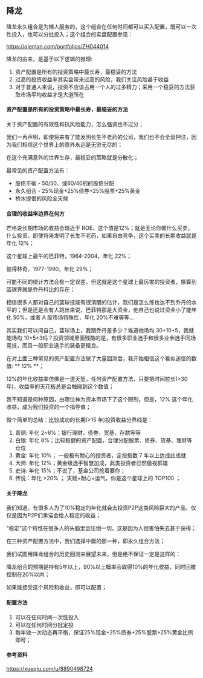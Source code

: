 ## 降龙

降龙永久组合是为懒人服务的，这个组合在任何时间都可以买入配置，既可以一次性投入，也可以分批投入；这个组合的实盘配置参见：

https://qieman.com/portfolios/ZH044014

降龙的由来，是基于以下逻辑的推理:

1. 资产配置是所有的投资策略中最长寿，最稳妥的方法
2. 过高的投资收益率其实会带来过高的风险，我们关注风险甚于收益
3. 对于普通人来说，投资不应该占用一个人的过多精力；采用一个稳妥的方法获取市场平均收益才是大道所在


#### 资产配置是所有的投资策略中最长寿，最稳妥的方法

关于资产配置的有效性和抗风险能力，怎么强调也不过分；

我们一再声明，即使将来有了能发明长生不老药的公司，我们也不会全盘押注，因为我们相信这个世界上的意外永远是无穷无尽的；

在这个充满意外的世界生存，最稳妥的策略就是分散化；

最常见的资产配置方法有：

* 股债平衡 - 50/50、或60/40的的股债分配
* 永久组合 - 25%现金+25%债券+25%股票+25%黄金
* 桥水提倡的风险全天候

#### 合理的收益率边界在何方

芒格说长期市场的收益会趋近于 ROE，这个值是12%；就是无论你做什么买卖，什么投资，即使将来发明了长生不老药，如果自由竞争，这个买卖的长期收益就是年化 12%；

这个星球上最牛的巴菲特，1964-2004，年化 22%；

彼得林奇，1977-1990，年化 29%；

可能不同的统计方法会有一定误差，但这就是这个星球上最厉害的投资者，换算到篮球界就是乔丹科比的存在；

相信很多人都对自己的篮球技能有很清醒的估计，我们是怎么练也达不到乔丹的水平的；但是还是会有人跳出来说，巴菲特那是大资金，他自己也说过资金小了能年化 50%，或者 A 股市场特殊性，年化 20%不难等等...

其实我们可以问自己，篮球场上，我跟乔丹差多少？难道他场均 30+10+5，我就能场均 10+5+3吗？投资领域里面残酷的是，有很多职业选手和很多业余选手同场竞技，而且一般职业选手的装备更精良。

在对上面三种常见的资产配置方法做了大量回测后，我开始相信这个看似迷信的数值: ** 12% **；

12%的年化收益率仿佛是一道天堑，任何资产配置方法，只要把时间拉长(>30年)，收益率的天花板总是会触碰到这个数值；

我不知道是何种原因，由哪位神为资本市场下了这个限制，但是，12% 这个年化收益，成为我们投资的一个指导值；

做个简单的总结：比较成功的长期(>15 年)投资收益分界线是：

1. 青铜: 年化 2~6%；银行理财，债券，货基，存款等等
2. 白银: 年化 8%；比较稳健的资产配置，合理分配股票、债券、货基、理财等仓位
3. 黄金: 年化 10%； 一般极有耐心的投资者，定投指数 7 年以上达成此成就
4. 大师: 年化 12%；黄金级选手智慧加成，此类投资者已然傲视群雄
5. 史诗: 年化 15%；不说了，基金公司抢着要你；
6. 传说：年化 >20% ； 天赋+耐心+运气，你是这个星球上的 TOP100 ；


#### 关于降龙

我们知道，有很多人为了10%稳定的年化就会去投资P2P这类风险巨大的产品，仅仅是因为P2P们承诺会给人稳定的收益；

"稳定"这个特性在很多人的头脑里会压倒一切，这是因为人很害怕失去甚于获得；

在三种资产配置方法中，我们选择中庸的那一种，即永久组合方法；

我们试图用降龙组合的历史回测来展望未来，但是绝不保证一定是这样的：

降龙组合的预期是持有5年以上，90%以上概率会取得10%的年化收益，同时回撤控制在20%以内；

如果能接受这个风险和收益，即可以配置；

#### 配置方法

1. 可以在任何时间一次性投入
2. 可以在任何时间分批定投
3. 每年做一次动态再平衡，保证25%现金+25%债券+25%股票+25%黄金比例即可；


#### 参考资料

https://xueqiu.com/u/8890498724
